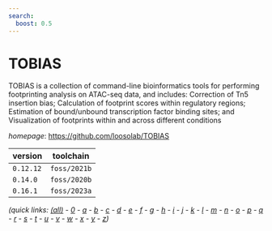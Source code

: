 ```yaml
---
search:
  boost: 0.5
---
```

# TOBIAS

TOBIAS is a collection of command-line bioinformatics tools for performing footprinting analysis on ATAC-seq data, and includes: Correction of Tn5 insertion bias; Calculation of footprint scores within regulatory regions; Estimation of bound/unbound transcription factor binding sites; and Visualization of footprints within and across different conditions

*homepage*: <https://github.com/loosolab/TOBIAS>

version | toolchain
--------|----------
``0.12.12`` | ``foss/2021b``
``0.14.0`` | ``foss/2020b``
``0.16.1`` | ``foss/2023a``


*(quick links: [(all)](../index.md) - [0](../0/index.md) - [a](../a/index.md) - [b](../b/index.md) - [c](../c/index.md) - [d](../d/index.md) - [e](../e/index.md) - [f](../f/index.md) - [g](../g/index.md) - [h](../h/index.md) - [i](../i/index.md) - [j](../j/index.md) - [k](../k/index.md) - [l](../l/index.md) - [m](../m/index.md) - [n](../n/index.md) - [o](../o/index.md) - [p](../p/index.md) - [q](../q/index.md) - [r](../r/index.md) - [s](../s/index.md) - [t](../t/index.md) - [u](../u/index.md) - [v](../v/index.md) - [w](../w/index.md) - [x](../x/index.md) - [y](../y/index.md) - [z](../z/index.md))*

